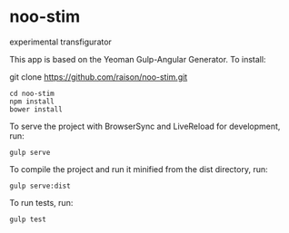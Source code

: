 # noo-stim
experimental transfigurator 

This app is based on the Yeoman Gulp-Angular Generator.
To install:

git clone https://github.com/raison/noo-stim.git

    cd noo-stim
    npm install
    bower install

To serve the project with BrowserSync and LiveReload for development, run:

    gulp serve

To compile the project and run it minified from the dist directory, run:

    gulp serve:dist

To run tests, run:

    gulp test
